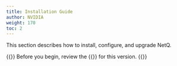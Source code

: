 ```yaml
---
title: Installation Guide
author: NVIDIA
weight: 170
toc: 2
---
```


This section describes how to install, configure, and upgrade NetQ. 

{{<notice tip>}}
Before you begin, review the {{<link title="NVIDIA NetQ 4.9 Release Notes" text="release notes">}} for this version.
{{</notice>}}

